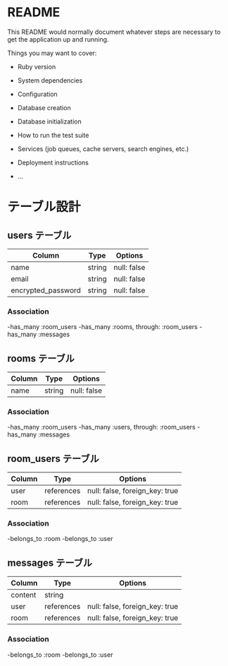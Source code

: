 # README

This README would normally document whatever steps are necessary to get the
application up and running.

Things you may want to cover:

* Ruby version

* System dependencies

* Configuration

* Database creation

* Database initialization

* How to run the test suite

* Services (job queues, cache servers, search engines, etc.)

* Deployment instructions

* ...

# テーブル設計

## users テーブル

| Column             | Type   | Options     |
| ------------------ | ------ | ----------- |
| name               | string | null: false |
| email              | string | null: false |
encrypted_password   | string | null: false |

### Association 

-has_many :room_users
-has_many :rooms, through: :room_users
-has_many :messages

## rooms テーブル

| Column | Type   | Options     |
| ------ | ------ | ----------- |
| name   | string | null: false |

### Association

-has_many :room_users
-has_many :users, through: :room_users
-has_many  :messages

## room_users テーブル

| Column | Type       | Options                        |
| ------ | ---------- | ------------------------------ |
| user   | references | null: false, foreign_key: true |
| room   | references | null: false, foreign_key: true |

### Association 

-belongs_to :room
-belongs_to :user

## messages テーブル

| Column  | Type       | Options                        |
| ------- | ---------- | ------------------------------ |
| content | string     |                                |
| user    | references | null: false, foreign_key: true |
| room    | references | null: false, foreign_key: true |

### Association

-belongs_to :room
-belongs_to :user